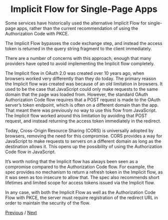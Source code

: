 <h1 align="center">Implicit Flow for Single-Page Apps</h1>

Some services have historically used the alternative Implicit Flow for single-page apps, rather than the current recommendation of using the Authorization Code with PKCE.

The Implicit Flow bypasses the code exchange step, and instead the access token is returned in the query string fragment to the client immediately.

There are a number of concerns with this approach, enough that many providers have opted to avoid implementing the Implicit flow completely.

The Implicit flow in OAuth 2.0 was created over 10 years ago, when browsers worked very differently than they do today. The primary reason the Implicit flow was created was because of an old limitation in browsers. It used to be the case that JavaScript could only make requests to the same domain that the page was loaded from. However, the standard OAuth Authorization Code flow requires that a POST request is made to the OAuth server’s token endpoint, which is often on a different domain than the app. That meant there was previously no way to use this flow from JavaScript. The Implicit flow worked around this limitation by avoiding that POST request, and instead returning the access token immediately in the redirect.

Today, Cross-Origin Resource Sharing (CORS) is universally adopted by browsers, removing the need for this compromise. CORS provides a way for JavaScript to make requests to servers on a different domain as long as the destination allows it. This opens up the possibility of using the Authorization Code flow in JavaScript.

It’s worth noting that the Implicit flow has always been seen as a compromise compared to the Authorization Code flow. For example, the spec provides no mechanism to return a refresh token in the Implicit flow, as it was seen as too insecure to allow that. The spec also recommends short lifetimes and limited scope for access tokens issued via the Implicit flow.

In any case, with both the Implicit Flow as well as the Authorization Code Flow with PKCE, the server must require registration of the redirect URL in order to maintain the security of the flow.

[Previous](https:// "Previous")
/
[Next](https:// "Next")
